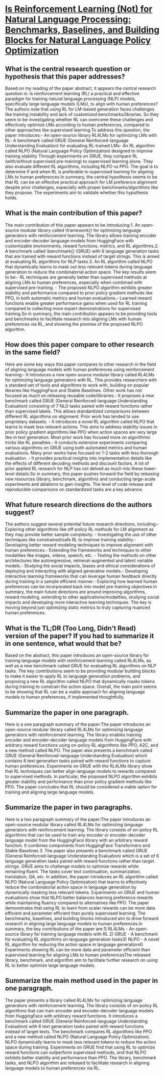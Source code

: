 # [Is Reinforcement Learning (Not) for Natural Language Processing:   Benchmarks, Baselines, and Building Blocks for Natural Language Policy   Optimization](https://arxiv.org/abs/2210.01241)

## What is the central research question or hypothesis that this paper addresses?

Based on my reading of the paper abstract, it appears the central research question is: Is reinforcement learning (RL) a practical and effective paradigm for training natural language processing (NLP) models, specifically large language models (LMs), to align with human preferences?The authors note that using RL for LM-based generation faces challenges like training instability and lack of customized benchmarks/libraries. So they seem to be investigating whether RL can overcome these challenges and effectively optimize LMs according to human preferences, compared to other approaches like supervised learning.To address this question, the paper introduces:- An open-source library RL4LMs for optimizing LMs with RL- A benchmark called GRUE (General Reinforced-language Understanding Evaluation) for evaluating RL-trained LMs- An RL algorithm called NLPO (Natural Language Policy Optimization) designed to improve training stability Through experiments on GRUE, they compare RL (with/without supervised pre-training) to supervised learning alone. They also evaluate different RL algorithms, including NLPO vs PPO. The goal is to determine if and when RL is preferable to supervised learning for aligning LMs to human preferences.In summary, the central hypothesis seems to be that RL can be an effective practical approach for LM preference alignment despite prior challenges, especially with proper benchmarks/algorithms like they propose. The experiments aim to validate whether this hypothesis holds.


## What is the main contribution of this paper?

The main contribution of this paper appears to be introducing:1. An open-source modular library called \framework{} for optimizing language generators with reinforcement learning. The library allows training encoder and encoder-decoder language models from HuggingFace with customizable environments, reward functions, metrics, and RL algorithms.2. A benchmark called \benchmark{} (GRUE) with 6 language generation tasks that are trained with reward functions instead of target strings. This is aimed at evaluating RL algorithms for NLP tasks.3. An RL algorithm called NLPO that dynamically learns to mask out less relevant tokens during language generation to reduce the combinatorial action space. The key results seem to be:- RL techniques are generally better than supervised methods at aligning LMs to human preferences, especially when combined with supervised pre-training. - The proposed NLPO algorithm exhibits greater stability and performance compared to prior policy gradient methods like PPO, in both automatic metrics and human evaluations.- Learned reward functions enable greater performance gains when used for RL training compared to collecting more expert demonstrations for supervised training.So in summary, the main contribution appears to be providing tools and benchmarks to facilitate research into aligning LMs with human preferences via RL, and showing the promise of the proposed NLPO algorithm.


## How does this paper compare to other research in the same field?

Here are some key ways this paper compares to other research in the field of aligning language models with human preferences using reinforcement learning:- It introduces a new open-source modular library called RL4LMs for optimizing language generators with RL. This provides researchers with a standard set of tools and algorithms to work with, building on popular libraries like HuggingFace and Stable Baselines. Other work has not focused as much on releasing reusable code/libraries.- It proposes a new benchmark called GRUE (General Reinforced-language Understanding Evaluation) consisting of 7 NLG tasks paired with reward functions rather than supervised labels. This allows standardized comparisons between different RL algorithms on alignment. Prior work has tended to use proprietary datasets. - It introduces a novel RL algorithm called NLPO that learns to mask less relevant actions. This aims to address stability issues in prior policy gradient algorithms like PPO when action spaces are very large like in text generation. Most prior work has focused more on algorithmic tricks like KL penalties.- It conducts extensive experiments comparing various algorithms on GRUE using both automated metrics and human evaluations. Many prior works have focused on 1-2 tasks with less thorough evaluation. - It provides practical insights into implementation details like the effects of different decoding methods and discount factors. A lot of prior applied RL research for NLP has not delved as much into these lower-level details.So in summary, this paper pushes forward the field by releasing new resources (library, benchmark, algorithm) and conducting large-scale experiments and ablations to gain insights. The level of code release and reproducible comparisons on standardized tasks are a key advance.


## What future research directions do the authors suggest?

The authors suggest several potential future research directions, including:- Exploring other algorithms like off-policy RL methods for LM alignment as they may provide better sample complexity. - Investigating the use of other techniques like constrained/safe RL to improve training stability.- Developing better reward modeling techniques to improve alignment with human preferences.- Extending the frameworks and techniques to other modalities like images, videos, speech, etc. - Testing the methods on other architectures like autoregressive, retrieval-augmented and latent variable models.- Studying the social impacts, biases and ethical considerations of deploying and interacting with aligned generative models.- Developing interactive learning frameworks that can leverage human feedback directly during training in a sample efficient manner.- Exploring how learned human preferences can be incorporated back into model pre-training objectives.In summary, the main future directions are around improving algorithms, reward modeling, extending to other applications/modalities, studying social impacts and developing more interactive learning techniques. The key is moving beyond just optimizing static metrics to truly capturing nuanced human preferences.


## What is the TL;DR (Too Long, Didn't Read) version of the paper? If you had to summarize it in one sentence, what would that be?

Based on the abstract, this paper introduces an open-source library for training language models with reinforcement learning called RL4LMs, as well as a new benchmark called GRUE for evaluating RL algorithms on NLP tasks. The key contributions seem to be providing modular building blocks to make it easier to apply RL to language generation problems, and proposing a new RL algorithm called NLPO that dynamically masks tokens during training to constrain the action space. Overall, the main point seems to be showing that RL can be a viable approach for aligning language models to human preferences, if implemented thoughtfully.


## Summarize the paper in one paragraph.

Here is a one paragraph summary of the paper:The paper introduces an open-source modular library called RL4LMs for optimizing language generators with reinforcement learning. The library enables training encoder and encoder-decoder language models from HuggingFace with arbitrary reward functions using on-policy RL algorithms like PPO, A2C, and a new method called NLPO. The paper also presents a benchmark called GRUE (General Reinforced-language Understanding Evaluation) which contains 6 text generation tasks paired with reward functions to capture human preferences. Experiments on GRUE with the RL4LMs library show that RL techniques can better align language models to rewards compared to supervised methods. In particular, the proposed NLPO algorithm exhibits greater stability and performance than prior policy gradient methods like PPO. The paper concludes that RL should be considered a viable option for training and aligning large language models.


## Summarize the paper in two paragraphs.

Here is a two paragraph summary of the paper:The paper introduces an open-source modular library called RL4LMs for optimizing language generators with reinforcement learning. The library consists of on-policy RL algorithms that can be used to train any encoder or encoder-decoder language model from the HuggingFace library with an arbitrary reward function. It combines components from HuggingFace Transformers and Stable Baselines 3. The paper also presents a benchmark called GRUE (General Reinforced-language Understanding Evaluation) which is a set of 6 language generation tasks paired with reward functions rather than target strings. GRUE aims to challenge models to optimize rewards while remaining fluent. The tasks cover text continuation, summarization, translation, QA, etc. In addition, the paper introduces an RL algorithm called NLPO (Natural Language Policy Optimization) that learns to effectively reduce the combinatorial action space in language generation by dynamically masking less relevant tokens. Experiments on GRUE and human evaluations show that NLPO better balances learning preference rewards while maintaining fluency compared to alternatives like PPO. The paper demonstrates that using RL to learn from scalar rewards can be more data efficient and parameter efficient than purely supervised learning. The benchmarks, baselines, and building blocks introduced aim to drive forward research in aligning large language models to human preferences.In summary, the key contributions of the paper are:1) RL4LMs - An open-source library for training language models with RL 2) GRUE - A benchmark for evaluating RL algorithms on language generation tasks3) NLPO - A novel RL algorithm for reducing the action space in language generation4) Experiments showing RL can be more data and parameter efficient than supervised learning for aligning LMs to human preferencesThe released library, benchmark, and algorithm aim to facilitate further research on using RL to better optimize large language models.


## Summarize the main method used in the paper in one paragraph.

The paper presents a library called RL4LMs for optimizing language generators with reinforcement learning. The library consists of on-policy RL algorithms that can train encoder and encoder-decoder language models from HuggingFace with arbitrary reward functions. It introduces a benchmark called GRUE (General Reinforced-language Understanding Evaluation) with 6 text generation tasks paired with reward functions instead of target texts. The benchmark compares RL algorithms like PPO and a new method called NLPO (Natural Language Policy Optimization). NLPO dynamically learns to mask less relevant tokens to reduce the action space during training. Experiments on GRUE find that using RL to optimize reward functions can outperform supervised methods, and that NLPO exhibits better stability and performance than PPO. The library, benchmark tasks, and NLPO algorithm are released to facilitate research in aligning language models to human preferences via RL.
